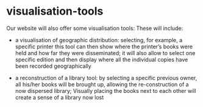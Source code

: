 # visualisation-tools
Our website will also offer some visualisation tools: These will include:

- a visualisation of geographic distribution: selecting, for example, a specific printer this tool can then show where the printer’s books were held and how far they were disseminated; it will also allow to select one specific edition and then display where all the individual copies have been recorded geographically 

- a reconstruction of a library tool: by selecting a specific previous owner, all his/her books will be brought up, allowing the re-construction of a now dispersed library; Visually placing the books next to each other will create a sense of a library now lost

